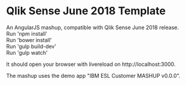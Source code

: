 # Qlik Sense June 2018 Template
An AngularJS mashup, compatible with Qlik Sense June 2018 release.  
Run 'npm install'  
Run 'bower install'  
Run 'gulp build-dev'  
Run 'gulp watch'  

It should open your browser with livereload on http://localhost:3000.

The mashup uses the demo app "IBM ESL Customer MASHUP v0.0.0".